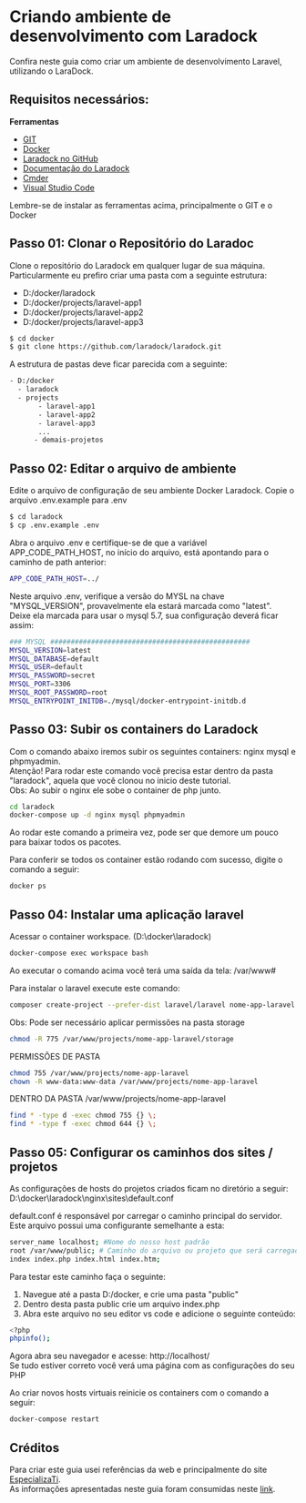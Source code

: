 # Criando ambiente de desenvolvimento com Laradock
Confira neste guia como criar um ambiente de desenvolvimento Laravel, utilizando o LaraDock.

## Requisitos necessários:
 <b>Ferramentas</b>
 - [GIT](https://git-scm.com/downloads) 
 - [Docker](https://www.docker.com/products/docker/)
 - [Laradock no GitHub](https://github.com/laradock/laradock)
 - [Documentação do Laradock](http://laradock.io/)
 - [Cmder](https://cmder.net/)
 - [Visual Studio Code](https://code.visualstudio.com/)

<p> Lembre-se de instalar as ferramentas acima, principalmente o GIT e o Docker</p>


## Passo 01: Clonar o Repositório do Laradoc
Clone o repositório do Laradock em qualquer lugar de sua máquina. <br>
Particularmente eu prefiro criar uma pasta com a seguinte estrutura:<br> 
 - D:/docker/laradock
 - D:/docker/projects/laravel-app1
 - D:/docker/projects/laravel-app2
 - D:/docker/projects/laravel-app3

```bash
$ cd docker
$ git clone https://github.com/laradock/laradock.git
```

A estrutura de pastas deve ficar parecida com a seguinte:
```bash
- D:/docker
  - laradock
  - projects
       - laravel-app1
       - laravel-app2
       - laravel-app3
       ...
      - demais-projetos
```
## Passo 02: Editar o arquivo de ambiente
Edite o arquivo de configuração de seu ambiente Docker Laradock. Copie o arquivo .env.example para .env
```bash
$ cd laradock
$ cp .env.example .env
```

Abra o arquivo .env e certifique-se de que a variável APP_CODE_PATH_HOST, no início do arquivo, está apontando para o caminho de path anterior:
```bash
APP_CODE_PATH_HOST=../
```

Neste arquivo .env, verifique a versão do MYSL na chave "MYSQL_VERSION", provavelmente ela estará marcada como "latest". <br>
Deixe ela marcada para usar o mysql 5.7, sua configuração deverá ficar assim:
```bash
### MYSQL #################################################
MYSQL_VERSION=latest
MYSQL_DATABASE=default
MYSQL_USER=default
MYSQL_PASSWORD=secret
MYSQL_PORT=3306
MYSQL_ROOT_PASSWORD=root
MYSQL_ENTRYPOINT_INITDB=./mysql/docker-entrypoint-initdb.d
```



## Passo 03: Subir os containers do Laradock
Com o comando abaixo iremos subir os seguintes containers: nginx mysql e phpmyadmin. <br>
Atenção!  Para rodar este comando você precisa estar dentro da pasta "laradock", aquela que você clonou no inicio deste tutorial. <br>
Obs: Ao subir o nginx ele sobe o container de php junto.
```bash
cd laradock
docker-compose up -d nginx mysql phpmyadmin
```

Ao rodar este comando a primeira vez, pode ser que demore um pouco para baixar todos os pacotes.

Para conferir se todos os container estão rodando com sucesso, digite o comando a seguir:
```bash
docker ps
```

## Passo 04: Instalar uma aplicação laravel

Acessar o container workspace. (D:\docker\laradock)
```bash
docker-compose exec workspace bash
```
Ao executar o comando acima você terá uma saída da tela: /var/www#

Para instalar o laravel execute este comando:
```bash
composer create-project --prefer-dist laravel/laravel nome-app-laravel
```

Obs: Pode ser necessário aplicar permissões na pasta storage
```bash
chmod -R 775 /var/www/projects/nome-app-laravel/storage
```
PERMISSÕES DE PASTA
```bash
chmod 755 /var/www/projects/nome-app-laravel
chown -R www-data:www-data /var/www/projects/nome-app-laravel
```

DENTRO DA PASTA /var/www/projects/nome-app-laravel
```bash
find * -type d -exec chmod 755 {} \;
find * -type f -exec chmod 644 {} \;
```



## Passo 05: Configurar os caminhos dos sites / projetos
As configurações de hosts do projetos criados ficam no diretório a seguir:
D:\docker\laradock\nginx\sites\default.conf <br>

default.conf é responsável por carregar o caminho principal do servidor. <br>
Este arquivo possui uma configurante semelhante a esta:
```bash
server_name localhost; #Nome do nosso host padrão
root /var/www/public; # Caminho do arquivo ou projeto que será carregado no navegador
index index.php index.html index.htm;
```
Para testar este caminho faça o seguinte:
 1) Navegue até a pasta D:/docker, e crie uma pasta "public"
 2) Dentro desta pasta public crie um arquivo index.php
 3) Abra este arquivo no seu editor vs code e adicione o seguinte conteúdo:
 ```bash
 <?php
 phpinfo();
 ```
Agora abra seu navegador e acesse: http://localhost/ <br>
Se tudo estiver correto você verá uma página com as configurações do seu PHP <br>

Ao criar novos hosts virtuais reinicie os containers com o comando a seguir:
```bash
docker-compose restart
```




## Créditos
Para criar este guia usei referências da web e principalmente do site [EspecializaTi](https://academy.especializati.com.br/). <br>
As informações apresentadas neste guia foram consumidas neste [link](https://academy.especializati.com.br/aula/criando-ambiente-com-docker). 


    









